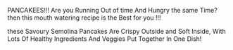 PANCAKEES!!!
Are you Running Out of time And Hungry the same Time? 
then this mouth watering recipe is the Best for you !!!

these Savoury Semolina Pancakes Are Crispy Outside and Soft Inside,
With Lots Of Healthy Ingredients And Veggies Put Together In One Dish!

